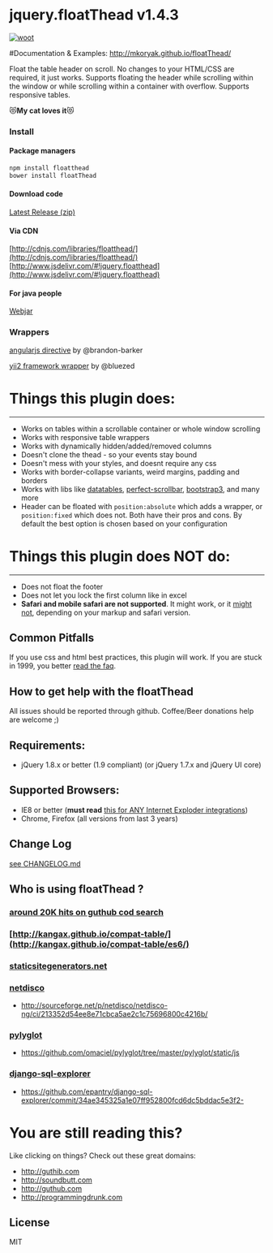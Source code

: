 jquery.floatThead v1.4.3
=================
[![woot](http://giant.gfycat.com/AnyGloriousAlpaca.gif "or just click")](http://mkoryak.github.io/floatThead/)

#Documentation & Examples: http://mkoryak.github.io/floatThead/

Float the table header on scroll. No changes to your HTML/CSS are required, it just works.
Supports floating the header while scrolling within the window or while scrolling within a container with overflow.
Supports responsive tables.


:heart_eyes_cat:**My cat loves it**:heart_eyes_cat:


### Install

#### Package managers
```bash
npm install floatthead
bower install floatThead
```
#### Download code
[Latest Release (zip)](https://github.com/mkoryak/floatThead/archive/1.4.3.zip)

#### Via CDN
[http://cdnjs.com/libraries/floatthead/](http://cdnjs.com/libraries/floatthead/)  
[http://www.jsdelivr.com/#!jquery.floatthead](http://www.jsdelivr.com/#!jquery.floatthead)

#### For java people
[Webjar](https://github.com/webjars/floatThead)

### Wrappers

[angularjs directive](https://github.com/brandon-barker/angular-floatThead) by @brandon-barker

[yii2 framework wrapper](https://github.com/bluezed/yii2-floatThead) by @bluezed

# Things this plugin does:
---------
-   Works on tables within a scrollable container or whole window scrolling
-   Works with responsive table wrappers
-   Works with dynamically hidden/added/removed columns
-   Doesn't clone the thead - so your events stay bound
-   Doesn't mess with your styles, and doesnt require any css
-   Works with border-collapse variants, weird margins, padding and borders
-   Works with libs like [datatables](http://datatables.net), [perfect-scrollbar](http://mkoryak.github.io/floatThead/examples/perfect-scrollbar/), [bootstrap3](http://mkoryak.github.io/floatThead/examples/bootstrap3/), and many more
-   Header can be floated with `position:absolute` which adds a wrapper, or `position:fixed` which does not. Both have their pros and cons. By default the best option is chosen based on your configuration


# Things this plugin does NOT do:
---------
-  Does not float the footer
-  Does not let you lock the first column like in excel
-  **Safari and mobile safari are not supported**. It might work, or it [might not](https://github.com/mkoryak/floatThead/issues/108), depending on your markup and safari version.

Common Pitfalls
------
If you use css and html best practices, this plugin will work. If you are stuck in 1999, you better [read the faq](http://mkoryak.github.io/floatThead/faq/).

How to get help with the floatThead
------------
All issues should be reported through github. Coffee/Beer donations help are welcome ;)

Requirements:
-------------

-   jQuery 1.8.x or better (1.9 compliant) (or jQuery 1.7.x and jQuery UI core)

Supported Browsers:
-------------
-   IE8 or better (**must read** [this for ANY Internet Exploder integrations](http://mkoryak.github.io/floatThead/examples/row-groups/))
-   Chrome, Firefox (all versions from last 3 years)


Change Log
----------
[see CHANGELOG.md](https://github.com/mkoryak/floatThead/blob/master/CHANGELOG.md)


## Who is using floatThead ?

### [around 20K hits on guthub cod search](https://github.com/search?q=floatThead&ref=reposearch&type=Code&utf8=%E2%9C%93)

### [http://kangax.github.io/compat-table/](http://kangax.github.io/compat-table/es6/)

### [staticsitegenerators.net](http://staticsitegenerators.net/)

### [netdisco](http://netdisco.org)
- http://sourceforge.net/p/netdisco/netdisco-ng/ci/213352d54ee8e71cbca5ae2c1c75696800c4216b/

### [pylyglot](https://github.com/omaciel/pylyglot)
- https://github.com/omaciel/pylyglot/tree/master/pylyglot/static/js

### [django-sql-explorer](https://github.com/epantry/django-sql-explorer)
- https://github.com/epantry/django-sql-explorer/commit/34ae345325a1e07ff952800fcd6dc5bddac5e3f2-


# You are still reading this?

Like clicking on things? Check out these great domains:

- http://guthib.com
- http://soundbutt.com
- http://guthub.com
- http://programmingdrunk.com

License
-------
MIT
